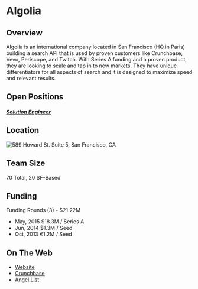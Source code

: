 # Algolia
## Overview
Algolia is an international company located in San Francisco (HQ in Paris) building a search API that is used by proven customers like Crunchbase, Vevo, Periscope, and Twitch. With Series A funding and a proven product, they are looking to scale and tap in to new markets. They have unique differentiators for all aspects of search and it is designed to maximize speed and relevant results.

## Open Positions
##### [Solution Engineer](solutions-engineer.md)

## Location
![589 Howard St. Suite 5, San Francisco, CA](https://maps.googleapis.com/maps/api/staticmap?center=589+Howard+St.+Suite+5,+San+Francisco,+CA&zoom=13&scale=false&size=600x300&maptype=roadmap&format=png&visual_refresh=true)  

## Team Size
70 Total, 20 SF-Based

## Funding
Funding Rounds (3) - $21.22M
+ May, 2015	$18.3M / Series A
+ Jun, 2014	$1.3M / Seed
+ Oct, 2013	€1.2M / Seed

## On The Web
+ [Website](https://www.algolia.com/)
+ [Crunchbase](https://www.crunchbase.com/organization/algolia#/entity)
+ [Angel List](https://angel.co/algolia)
